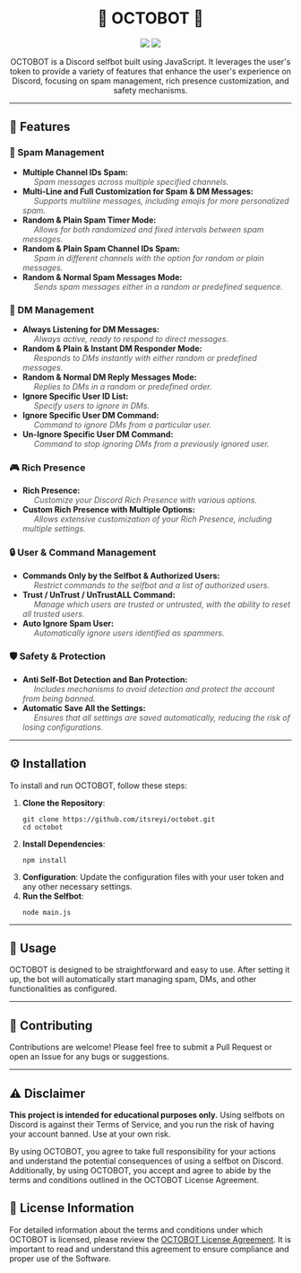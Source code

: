 <h1 align="center">🐙 OCTOBOT 🐙</h1>

<p align="center">
  <img src="https://img.shields.io/badge/Made%20with-JavaScript-yellow?style=for-the-badge">
  <img src="https://img.shields.io/badge/Version-Open Beta-blue?style=for-the-badge">
</p>

<p align="center">
  OCTOBOT is a Discord selfbot built using JavaScript. It leverages the user's token to provide a variety of features that enhance the user's experience on Discord, focusing on spam management, rich presence customization, and safety mechanisms.
</p>

<hr>

<h2>🌟 Features</h2>

<h3>📝 Spam Management</h3>
<ul>
    <li>
        <strong>Multiple Channel IDs Spam:</strong><br>
        <span style="color: #555; padding-left: 20px; font-style: italic;">Spam messages across multiple specified channels.</span>
    </li>
    <li>
        <strong>Multi-Line and Full Customization for Spam & DM Messages:</strong><br>
        <span style="color: #555; padding-left: 20px; font-style: italic;">Supports multiline messages, including emojis for more personalized spam.</span>
    </li>
    <li>
        <strong>Random & Plain Spam Timer Mode:</strong><br>
        <span style="color: #555; padding-left: 20px; font-style: italic;">Allows for both randomized and fixed intervals between spam messages.</span>
    </li>
    <li>
        <strong>Random & Plain Spam Channel IDs Spam:</strong><br>
        <span style="color: #555; padding-left: 20px; font-style: italic;">Spam in different channels with the option for random or plain messages.</span>
    </li>
    <li>
        <strong>Random & Normal Spam Messages Mode:</strong><br>
        <span style="color: #555; padding-left: 20px; font-style: italic;">Sends spam messages either in a random or predefined sequence.</span>
    </li>
</ul>

<h3>📩 DM Management</h3>
<ul>
    <li>
        <strong>Always Listening for DM Messages:</strong><br>
        <span style="color: #555; padding-left: 20px; font-style: italic;">Always active, ready to respond to direct messages.</span>
    </li>
    <li>
        <strong>Random & Plain & Instant DM Responder Mode:</strong><br>
        <span style="color: #555; padding-left: 20px; font-style: italic;">Responds to DMs instantly with either random or predefined messages.</span>
    </li>
    <li>
        <strong>Random & Normal DM Reply Messages Mode:</strong><br>
        <span style="color: #555; padding-left: 20px; font-style: italic;">Replies to DMs in a random or predefined order.</span>
    </li>
    <li>
        <strong>Ignore Specific User ID List:</strong><br>
        <span style="color: #555; padding-left: 20px; font-style: italic;">Specify users to ignore in DMs.</span>
    </li>
    <li>
        <strong>Ignore Specific User DM Command:</strong><br>
        <span style="color: #555; padding-left: 20px; font-style: italic;">Command to ignore DMs from a particular user.</span>
    </li>
    <li>
        <strong>Un-Ignore Specific User DM Command:</strong><br>
        <span style="color: #555; padding-left: 20px; font-style: italic;">Command to stop ignoring DMs from a previously ignored user.</span>
    </li>
</ul>

<h3>🎮 Rich Presence</h3>
<ul>
    <li>
        <strong>Rich Presence:</strong><br>
        <span style="color: #555; padding-left: 20px; font-style: italic;">Customize your Discord Rich Presence with various options.</span>
    </li>
    <li>
        <strong>Custom Rich Presence with Multiple Options:</strong><br>
        <span style="color: #555; padding-left: 20px; font-style: italic;">Allows extensive customization of your Rich Presence, including multiple settings.</span>
    </li>
</ul>

<h3>🔒 User & Command Management</h3>
<ul>
    <li>
        <strong>Commands Only by the Selfbot & Authorized Users:</strong><br>
        <span style="color: #555; padding-left: 20px; font-style: italic;">Restrict commands to the selfbot and a list of authorized users.</span>
    </li>
    <li>
        <strong>Trust / UnTrust / UnTrustALL Command:</strong><br>
        <span style="color: #555; padding-left: 20px; font-style: italic;">Manage which users are trusted or untrusted, with the ability to reset all trusted users.</span>
    </li>
    <li>
        <strong>Auto Ignore Spam User:</strong><br>
        <span style="color: #555; padding-left: 20px; font-style: italic;">Automatically ignore users identified as spammers.</span>
    </li>
</ul>

<h3>🛡️ Safety & Protection</h3>
<ul>
    <li>
        <strong>Anti Self-Bot Detection and Ban Protection:</strong><br>
        <span style="color: #555; padding-left: 20px; font-style: italic;">Includes mechanisms to avoid detection and protect the account from being banned.</span>
    </li>
    <li>
        <strong>Automatic Save All the Settings:</strong><br>
        <span style="color: #555; padding-left: 20px; font-style: italic;">Ensures that all settings are saved automatically, reducing the risk of losing configurations.</span>
    </li>
</ul>

<hr>

<h2>⚙️ Installation</h2>

<p>To install and run OCTOBOT, follow these steps:</p>

<ol>
    <li><strong>Clone the Repository</strong>:
        <pre><code>git clone https://github.com/itsreyi/octobot.git
cd octobot</code></pre>
    </li>
    <li><strong>Install Dependencies</strong>:
        <pre><code>npm install</code></pre>
    </li>
    <li><strong>Configuration</strong>: Update the configuration files with your user token and any other necessary settings.</li>
    <li><strong>Run the Selfbot</strong>:
        <pre><code>node main.js</code></pre>
    </li>
</ol>

<hr>

<h2>🚀 Usage</h2>

<p>OCTOBOT is designed to be straightforward and easy to use. After setting it up, the bot will automatically start managing spam, DMs, and other functionalities as configured.</p>

<hr>

<h2>🤝 Contributing</h2>

<p>Contributions are welcome! Please feel free to submit a Pull Request or open an Issue for any bugs or suggestions.</p>

<hr>

<h2>⚠️ Disclaimer</h2>

<p><strong>This project is intended for educational purposes only.</strong> Using selfbots on Discord is against their Terms of Service, and you run the risk of having your account banned. Use at your own risk.</p>

<p>By using OCTOBOT, you agree to take full responsibility for your actions and understand the potential consequences of using a selfbot on Discord. Additionally, by using OCTOBOT, you accept and agree to abide by the terms and conditions outlined in the OCTOBOT License Agreement.</p>

<h2>📜 License Information</h2>

<p>For detailed information about the terms and conditions under which OCTOBOT is licensed, please review the <a href="LICENSE">OCTOBOT License Agreement</a>. It is important to read and understand this agreement to ensure compliance and proper use of the Software.</p>

